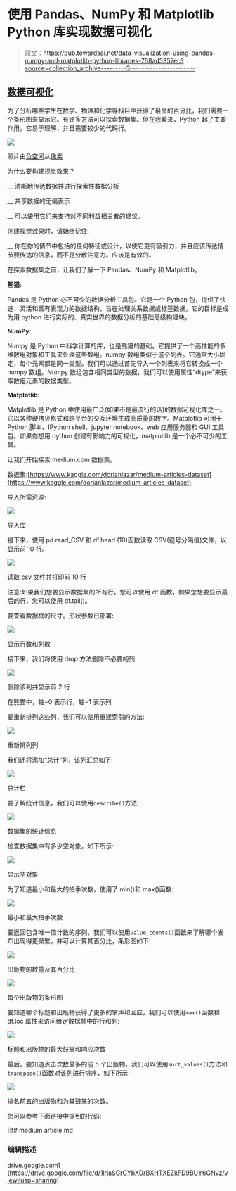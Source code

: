 # 使用 Pandas、NumPy 和 Matplotlib Python 库实现数据可视化

> 原文：<https://pub.towardsai.net/data-visualization-using-pandas-numpy-and-matplotlib-python-libraries-768ad5357ec?source=collection_archive---------3----------------------->

## [数据可视化](https://towardsai.net/p/category/data-visualization)

为了分析哪些学生在数学、物理和化学等科目中获得了最高的百分比，我们需要一个条形图来显示它。有许多方法可以探索数据集。但在我看来，Python 起了主要作用。它易于理解，并且需要较少的代码行。

![](img/beb16c50b78d5e4a2807c3aac1569624.png)

照片由[负空间](https://www.pexels.com/@negativespace?utm_content=attributionCopyText&utm_medium=referral&utm_source=pexels)从[像素](https://www.pexels.com/photo/grayscale-photo-of-computer-laptop-near-white-notebook-and-ceramic-mug-on-table-169573/?utm_content=attributionCopyText&utm_medium=referral&utm_source=pexels)

为什么要构建视觉效果？

__ 清晰地传达数据并进行探索性数据分析

__ 共享数据的无偏表示

__ 可以使用它们来支持对不同利益相关者的建议。

创建视觉效果时，请始终记住:

__ 你在你的情节中包括的任何特征或设计，以使它更有吸引力，并且应该传达情节要传达的信息，而不是分散注意力。应该是有效的。

在探索数据集之前，让我们了解一下 Pandas、NumPy 和 Matplotlib。

**熊猫:**

Pandas 是 Python 必不可少的数据分析工具包。它是一个 Python 包，提供了快速、灵活和富有表现力的数据结构，旨在处理关系数据或标签数据。它的目标是成为用 python 进行实际的、真实世界的数据分析的基础高级构建块。

**NumPy:**

Numpy 是 Python 中科学计算的库，也是熊猫的基础。它提供了一个高性能的多维数组对象和工具来处理这些数组。numpy 数组类似于这个列表。它通常大小固定，每个元素都是同一类型。我们可以通过首先导入一个列表来将它转换成一个 numpy 数组。Numpy 数组包含相同类型的数据，我们可以使用属性“dtype”来获取数组元素的数据类型。

**Matplotlib:**

Matplotlib 是 Python 中使用最广泛(如果不是最流行的话)的数据可视化库之一。它以各种硬拷贝格式和跨平台的交互环境生成高质量的数字。Matplotlib 可用于 Python 脚本、IPython shell、jupyter notebook、web 应用服务器和 GUI 工具包。如果你想用 python 创建有影响力的可视化，matplotlib 是一个必不可少的工具。

让我们开始探索 medium.com 数据集。

数据集:[https://www.kaggle.com/dorianlazar/medium-articles-dataset](https://www.kaggle.com/dorianlazar/medium-articles-dataset)

导入所需资源:

![](img/c3e3f9c962a0f9388401124f67530b86.png)

导入库

接下来，使用 pd.read_CSV 和 df.head (10)函数读取 CSV(逗号分隔值)文件，以显示前 10 行。

![](img/62af5351dce50b8b1d9a0563ec997f21.png)

读取 csv 文件并打印前 10 行

注意:如果我们想要显示数据集的所有行，您可以使用 df 函数，如果您想要显示最后的行，您可以使用 df.tail()。

要查看数据框的尺寸。形状参数已部署:

![](img/60c21144026af8c670dae45c8df9d883.png)

显示行数和列数

接下来，我们将使用 drop 方法删除不必要的列:

![](img/3fe5fc67838a72c6381806e2625e9b87.png)

删除该列并显示前 2 行

在熊猫中，轴=0 表示行，轴=1 表示列

要重新排列这些列，我们可以使用重建索引的方法:

![](img/0c98f81c892f903acc9186ee5de8424f.png)

重新排列列

我们还将添加“总计”列，该列汇总如下:

![](img/6d3d5ab2dbf08ec8a7a3c05e81cecdac.png)

总计栏

要了解统计信息，我们可以使用`describe()`方法:

![](img/be7ad87c7417fc615ba541b66e2200aa.png)

数据集的统计信息

检查数据集中有多少空对象，如下所示:

![](img/a41be50f80a1281422ce4b068e9b2d34.png)

显示空对象

为了知道最小和最大的拍手次数，使用了 min()和 max()函数:

![](img/0061af3bacbf9a74b98e23f7d57dc5e5.png)

最小和最大拍手次数

要返回包含唯一值计数的序列，我们可以使用`value_counts()`函数来了解哪个发布出现得更频繁，并可以计算其百分比，条形图如下:

![](img/81ae2f50439769b8e53a524fc3193883.png)

出版物的数量及其百分比

![](img/984943e9032832be7d65f49093af17e6.png)

每个出版物的条形图

要知道哪个标题和出版物获得了更多的掌声和回应，我们可以使用`max()`函数和 df.loc 属性来访问给定数据帧中的行和列:

![](img/95aeedc2dc31285ce4092729157f3130.png)

标题和出版物的最大鼓掌和响应次数

最后，要知道点击次数最多的前 5 个出版物，我们可以使用`sort_values()`方法和`transpose()`函数对该列进行排序，如下所示:

![](img/c64d79515ce7fcdeb82062e0c8b2826c.png)

排名前五的出版物和为其鼓掌的次数。

您可以参考下面链接中提到的代码:

 [## medium article.md

### 编辑描述

drive.google.com](https://drive.google.com/file/d/1lrjaSGrGYbXDrBXHTXEZkFD9BUY6GNvz/view?usp=sharing)